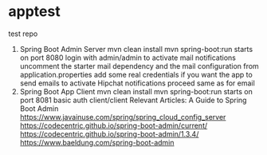 apptest
=======

test repo

1. Spring Boot Admin Server
mvn clean install
mvn spring-boot:run
starts on port 8080
login with admin/admin
to activate mail notifications uncomment the starter mail dependency and the mail configuration from application.properties
add some real credentials if you want the app to send emails
to activate Hipchat notifications proceed same as for email
2. Spring Boot App Client
mvn clean install
mvn spring-boot:run
starts on port 8081
basic auth client/client
Relevant Articles:
A Guide to Spring Boot Admin
https://www.javainuse.com/spring/spring_cloud_config_server
https://codecentric.github.io/spring-boot-admin/current/
https://codecentric.github.io/spring-boot-admin/1.3.4/
https://www.baeldung.com/spring-boot-admin
